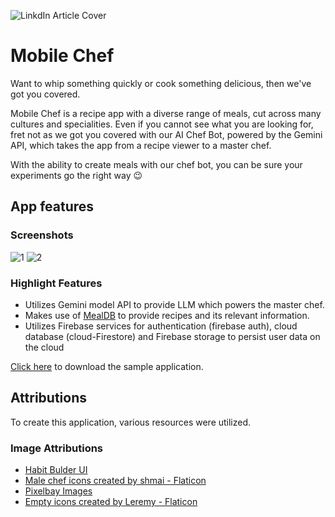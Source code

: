 ![LinkdIn Article Cover](https://github.com/kadiriprosper/mobile_chef/blob/master/assets/publish/MobileChefBG.png)
# Mobile Chef

Want to whip something quickly or cook something delicious, then we've got you covered.

Mobile Chef is a recipe app with a diverse range of meals, cut across many cultures and specialities. Even if you cannot see what you are looking for, fret not as we got you covered with our AI Chef Bot, powered by the Gemini API, which takes the app from a recipe viewer to a master chef.

With the ability to create meals with our chef bot, you can be sure your experiments go the right way 😉

 ## App features
### Screenshots
![1](https://github.com/kadiriprosper/mobile_chef/blob/master/assets/publish/mobilechefgp1.png)
![2](https://github.com/kadiriprosper/mobile_chef/blob/master/assets/publish/mobilechefgp2.png)

### Highlight Features

  -  Utilizes Gemini model API to provide LLM which powers the master chef.
  -  Makes use of [MealDB](https://themealdb.com/) to provide recipes and its relevant information.
  -  Utilizes Firebase services for authentication (firebase auth), cloud database (cloud-Firestore) and Firebase storage to persist user data on the cloud

[Click here](https://github.com/kadiriprosper/mobile_chef/blob/master/assets/publish/mobile-chef.apk) to download the sample application.

##  Attributions
To create this application, various resources were utilized.

### Image Attributions
  -  [Habit Bulder UI](https://www.figma.com/design/HlxR8aFlFNZuM7BDeMm93s/Pixel-True---Habit-Builder-UI-Kit?node-id=702-5164&node-type=canvas&t=9fLLehzifwKWd1vx-0)
  -  [Male chef icons created by shmai - Flaticon](https://www.flaticon.com/free-icons/male-chef)
  -  [Pixelbay Images](https://pixabay.com/vectors/basket-empty-shopping-160441/)
  -  [Empty icons created by Leremy - Flaticon](https://www.flaticon.com/free-icons/empty)

  
